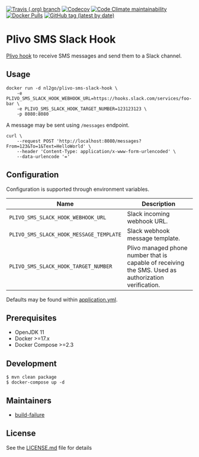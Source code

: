 [![Travis (.org) branch](https://img.shields.io/travis/nl2go/plivo-sms-slack-hook/master)](https://travis-ci.org/nl2go/plivo-sms-slack-hook)
[![Codecov](https://img.shields.io/codecov/c/github/nl2go/plivo-sms-slack-hook)](https://codecov.io/gh/nl2go/plivo-sms-slack-hook)
[![Code Climate maintainability](https://img.shields.io/codeclimate/maintainability/nl2go/plivo-sms-slack-hook)](https://codeclimate.com/github/nl2go/plivo-sms-slack-hook)[
![Docker Pulls](https://img.shields.io/docker/pulls/nl2go/plivo-sms-slack-hook)](https://hub.docker.com/r/nl2go/plivo-sms-slack-hook)
[![GitHub tag (latest by date)](https://img.shields.io/github/v/tag/nl2go/plivo-sms-slack-hook)](https://hub.docker.com/repository/docker/nl2go/plivo-sms-slack-hook/tags?page=1)

# Plivo SMS Slack Hook

[Plivo hook](https://www.plivo.com/docs/sms/guides/receive-sms#set-up-a-web-server) to receive SMS messages and send them to a Slack channel.

## Usage

    docker run -d nl2go/plivo-sms-slack-hook \
        -e PLIVO_SMS_SLACK_HOOK_WEBHOOK_URL=https://hooks.slack.com/services/foo-bar \
        -e PLIVO_SMS_SLACK_HOOK_TARGET_NUMBER=123123123 \
        -p 8080:8080

A message may be sent using `/messages` endpoint.

    curl \
        --request POST 'http://localhost:8080/messages?From=123&To=1&Text=HelloWorld' \
        --header 'Content-Type: application/x-www-form-urlencoded' \
        --data-urlencode '='
        
## Configuration
Configuration is supported through environment variables.

| Name | Description |
|------|-------------|
| `PLIVO_SMS_SLACK_HOOK_WEBHOOK_URL` | Slack incoming webhook URL. |
| `PLIVO_SMS_SLACK_HOOK_MESSAGE_TEMPLATE` | Slack webhook message template. |
| `PLIVO_SMS_SLACK_HOOK_TARGET_NUMBER` | Plivo managed phone number that is capable of receiving the SMS. Used as authorization verification. |

Defaults may be found within [application.yml](src/main/resources/application.yml).

## Prerequisites

- OpenJDK 11
- Docker >=17.x
- Docker Compose >=2.3

## Development

    $ mvn clean package
    $ docker-compose up -d

## Maintainers

- [build-failure](https://github.com/build-failure)

## License

See the [LICENSE.md](LICENSE.md) file for details
